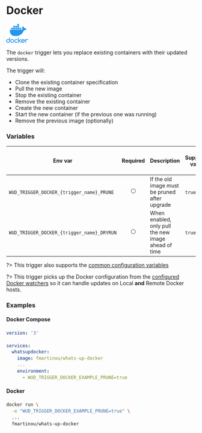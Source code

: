 # Docker
![logo](docker.png)

The `docker` trigger lets you replace existing containers with their updated versions.

The trigger will: 
- Clone the existing container specification
- Pull the new image
- Stop the existing container
- Remove the existing container
- Create the new container
- Start the new container (if the previous one was running)
- Remove the previous image (optionally)

### Variables

| Env var                                    | Required       | Description                                         | Supported values | Default value when missing |
| ------------------------------------------ |:--------------:| --------------------------------------------------- | ---------------- | -------------------------- | 
| `WUD_TRIGGER_DOCKER_{trigger_name}_PRUNE`  | :white_circle: | If the old image must be pruned after upgrade       | `true`, `false`  | `false`                    |
| `WUD_TRIGGER_DOCKER_{trigger_name}_DRYRUN` | :white_circle: | When enabled, only pull the new image ahead of time | `true`, `false`  | `false`                    |

?> This trigger also supports the [common configuration variables](configuration/triggers/?id=common-trigger-configuration)

?> This trigger picks up the Docker configuration from the [configured Docker watchers](configuration/watchers/) so it can handle updates on Local **and** Remote Docker hosts. 

### Examples

<!-- tabs:start -->
#### **Docker Compose**
```yaml
version: '3'

services:
  whatsupdocker:
    image: fmartinou/whats-up-docker
    ...
    environment:
      - WUD_TRIGGER_DOCKER_EXAMPLE_PRUNE=true
```
#### **Docker**
```bash
docker run \
  -e "WUD_TRIGGER_DOCKER_EXAMPLE_PRUNE=true" \
  ...
  fmartinou/whats-up-docker
```
<!-- tabs:end -->
